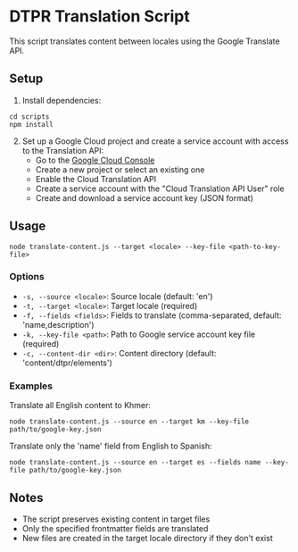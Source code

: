# DTPR Translation Script

This script translates content between locales using the Google Translate API.

## Setup

1. Install dependencies:
```
cd scripts
npm install
```

2. Set up a Google Cloud project and create a service account with access to the Translation API:
   - Go to the [Google Cloud Console](https://console.cloud.google.com/)
   - Create a new project or select an existing one
   - Enable the Cloud Translation API
   - Create a service account with the "Cloud Translation API User" role
   - Create and download a service account key (JSON format)

## Usage

```
node translate-content.js --target <locale> --key-file <path-to-key-file>
```

### Options

- `-s, --source <locale>`: Source locale (default: 'en')
- `-t, --target <locale>`: Target locale (required)
- `-f, --fields <fields>`: Fields to translate (comma-separated, default: 'name,description')
- `-k, --key-file <path>`: Path to Google service account key file (required)
- `-c, --content-dir <dir>`: Content directory (default: 'content/dtpr/elements')

### Examples

Translate all English content to Khmer:
```
node translate-content.js --source en --target km --key-file path/to/google-key.json
```

Translate only the 'name' field from English to Spanish:
```
node translate-content.js --source en --target es --fields name --key-file path/to/google-key.json
```

## Notes

- The script preserves existing content in target files
- Only the specified frontmatter fields are translated
- New files are created in the target locale directory if they don't exist